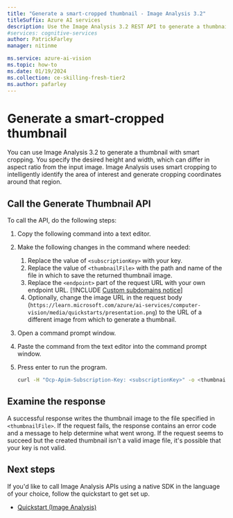 ```yaml
---
title: "Generate a smart-cropped thumbnail - Image Analysis 3.2"
titleSuffix: Azure AI services
description: Use the Image Analysis 3.2 REST API to generate a thumbnail with smart cropping.
#services: cognitive-services
author: PatrickFarley
manager: nitinme

ms.service: azure-ai-vision
ms.topic: how-to
ms.date: 01/19/2024
ms.collection: ce-skilling-fresh-tier2
ms.author: pafarley
---
```


# Generate a smart-cropped thumbnail

You can use Image Analysis 3.2 to generate a thumbnail with smart cropping. You specify the desired height and width, which can differ in aspect ratio from the input image. Image Analysis uses smart cropping to intelligently identify the area of interest and generate cropping coordinates around that region.

## Call the Generate Thumbnail API

To call the API, do the following steps:

1. Copy the following command into a text editor.
1. Make the following changes in the command where needed:
    1. Replace the value of `<subscriptionKey>` with your key.
    1. Replace the value of `<thumbnailFile>` with the path and name of the file in which to save the returned thumbnail image.
    1. Replace the `<endpoint>` part of the request URL with your own endpoint URL.
        [!INCLUDE [Custom subdomains notice](../../includes/cognitive-services-custom-subdomains-note.md)]
    1. Optionally, change the image URL in the request body (`https://learn.microsoft.com/azure/ai-services/computer-vision/media/quickstarts/presentation.png`) to the URL of a different image from which to generate a thumbnail.
1. Open a command prompt window.
1. Paste the command from the text editor into the command prompt window.
1. Press enter to run the program.

    ```bash
    curl -H "Ocp-Apim-Subscription-Key: <subscriptionKey>" -o <thumbnailFile> -H "Content-Type: application/json" "<endpoint>/vision/v3.2/generateThumbnail?width=100&height=100&smartCropping=true" -d "{\"url\":\"https://learn.microsoft.com/azure/ai-services/computer-vision/media/quickstarts/presentation.png\"}"
    ```

## Examine the response

A successful response writes the thumbnail image to the file specified in `<thumbnailFile>`. If the request fails, the response contains an error code and a message to help determine what went wrong. If the request seems to succeed but the created thumbnail isn't a valid image file, it's possible that your key is not valid.

## Next steps

If you'd like to call Image Analysis APIs using a native SDK in the language of your choice, follow the quickstart to get set up.

- [Quickstart (Image Analysis)](../quickstarts-sdk/image-analysis-client-library.md)
